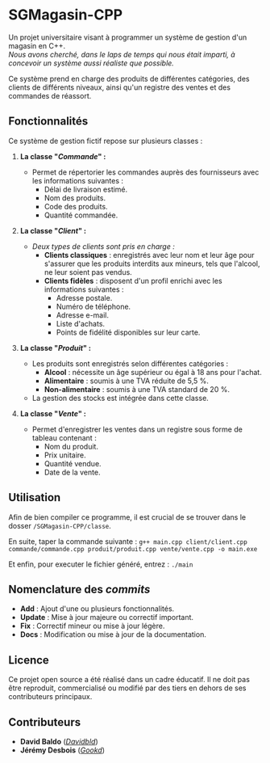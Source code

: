 # SGMagasin-CPP

Un projet universitaire visant à programmer un système de gestion d'un magasin en C++.\
*Nous avons cherché, dans le laps de temps qui nous était imparti, à concevoir un système aussi réaliste que possible.*

Ce système prend en charge des produits de différentes catégories, des clients de différents niveaux, ainsi qu'un registre des ventes et des commandes de réassort.

## Fonctionnalités

Ce système de gestion fictif repose sur plusieurs classes : 

1. **La classe "*Commande*" :**
   - Permet de répertorier les commandes auprès des fournisseurs avec les informations suivantes :
     - Délai de livraison estimé.
     - Nom des produits.
     - Code des produits.
     - Quantité commandée.

2. **La classe "*Client*" :**
   - *Deux types de clients sont pris en charge :*
     - **Clients classiques** : enregistrés avec leur nom et leur âge pour s'assurer que les produits interdits aux mineurs, tels que l'alcool, ne leur soient pas vendus.
     - **Clients fidèles** : disposent d'un profil enrichi avec les informations suivantes :
       - Adresse postale.
       - Numéro de téléphone.
       - Adresse e-mail.
       - Liste d'achats.
       - Points de fidélité disponibles sur leur carte.

3. **La classe "*Produit*" :**
   - Les produits sont enregistrés selon différentes catégories :
     - **Alcool** : nécessite un âge supérieur ou égal à 18 ans pour l'achat.
     - **Alimentaire** : soumis à une TVA réduite de 5,5 %.
     - **Non-alimentaire** : soumis à une TVA standard de 20 %.
   - La gestion des stocks est intégrée dans cette classe.

4. **La classe "*Vente*" :**
   - Permet d'enregistrer les ventes dans un registre sous forme de tableau contenant :
     - Nom du produit.
     - Prix unitaire.
     - Quantité vendue.
     - Date de la vente.

## Utilisation

Afin de bien compiler ce programme, il est crucial de se trouver dans le dosser ```/SGMagasin-CPP/classe```.

En suite, taper la commande suivante : ```g++ main.cpp client/client.cpp commande/commande.cpp produit/produit.cpp vente/vente.cpp -o main.exe```

Et enfin, pour executer le fichier généré, entrez : ```./main```

## Nomenclature des *commits*

- **Add** : Ajout d'une ou plusieurs fonctionnalités.
- **Update** : Mise à jour majeure ou correctif important.
- **Fix** : Correctif mineur ou mise à jour légère.
- **Docs** : Modification ou mise à jour de la documentation.

## Licence

Ce projet open source a été réalisé dans un cadre éducatif. Il ne doit pas être reproduit, commercialisé ou modifié par des tiers en dehors de ses contributeurs principaux.

## Contributeurs

- **David Baldo** ([*Davidbld*](https://github.com/Davidbld))  
- **Jérémy Desbois** ([*Gookd*](https://github.com/Gookd))
